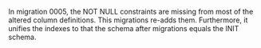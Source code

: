 In migration 0005, the NOT NULL constraints are missing from most of the altered column
definitions. This migrations re-adds them. Furthermore, it unifies the indexes to that
the schema after migrations equals the INIT schema.
